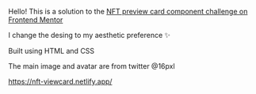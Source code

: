 Hello!
This is a solution to the [NFT preview card component challenge on Frontend Mentor](https://www.frontendmentor.io/challenges/nft-preview-card-component-SbdUL_w0U)

I change the desing to my aesthetic preference ✨

Built using HTML and CSS

The main image and avatar are from twitter @16pxl

https://nft-viewcard.netlify.app/



